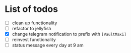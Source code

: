# List of todos
* [ ] clean up functionality
* [ ] refactor to jellyfish
* [X] change telegram notification to prefix with `[VaultMaxi]`
* [ ] reinvest functionality
* [ ] status message every day at 9 am
